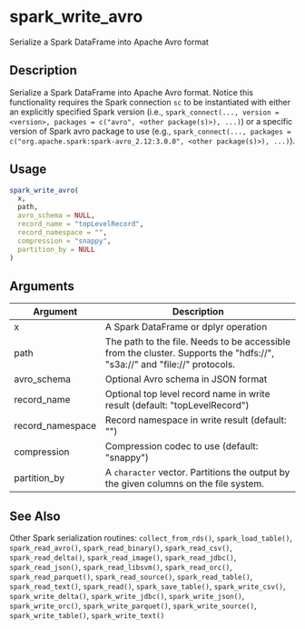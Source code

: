 # spark_write_avro


Serialize a Spark DataFrame into Apache Avro format




## Description

Serialize a Spark DataFrame into Apache Avro format.
Notice this functionality requires the Spark connection ``sc`` to be instantiated with either
an explicitly specified Spark version (i.e.,
``spark_connect(..., version = <version>, packages = c("avro", <other package(s)>), ...)``)
or a specific version of Spark avro package to use (e.g.,
``spark_connect(..., packages = c("org.apache.spark:spark-avro_2.12:3.0.0", <other package(s)>), ...)``).





## Usage
```r
spark_write_avro(
  x,
  path,
  avro_schema = NULL,
  record_name = "topLevelRecord",
  record_namespace = "",
  compression = "snappy",
  partition_by = NULL
)
```




## Arguments


Argument      |Description
------------- |----------------
x | A Spark DataFrame or dplyr operation
path | The path to the file. Needs to be accessible from the cluster. Supports the "hdfs://", "s3a://" and "file://" protocols.
avro_schema | Optional Avro schema in JSON format
record_name | Optional top level record name in write result (default: "topLevelRecord")
record_namespace | Record namespace in write result (default: "")
compression | Compression codec to use (default: "snappy")
partition_by | A ``character`` vector. Partitions the output by the given columns on the file system.







## See Also

Other Spark serialization routines: 
`collect_from_rds()`,
`spark_load_table()`,
`spark_read_avro()`,
`spark_read_binary()`,
`spark_read_csv()`,
`spark_read_delta()`,
`spark_read_image()`,
`spark_read_jdbc()`,
`spark_read_json()`,
`spark_read_libsvm()`,
`spark_read_orc()`,
`spark_read_parquet()`,
`spark_read_source()`,
`spark_read_table()`,
`spark_read_text()`,
`spark_read()`,
`spark_save_table()`,
`spark_write_csv()`,
`spark_write_delta()`,
`spark_write_jdbc()`,
`spark_write_json()`,
`spark_write_orc()`,
`spark_write_parquet()`,
`spark_write_source()`,
`spark_write_table()`,
`spark_write_text()`



